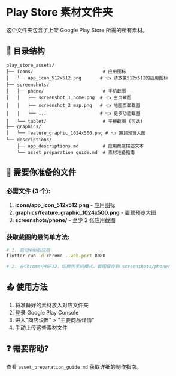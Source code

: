 # Play Store 素材文件夹

这个文件夹包含了上架 Google Play Store 所需的所有素材。

## 📁 目录结构

```
play_store_assets/
├── icons/                          # 应用图标
│   └── app_icon_512x512.png       # 👈 请放置512x512的应用图标
├── screenshots/
│   ├── phone/                      # 手机截图
│   │   ├── screenshot_1_home.png  # 👈 主页截图
│   │   ├── screenshot_2_map.png   # 👈 地图页面截图
│   │   └── ...                    # 👈 更多功能截图
│   └── tablet/                     # 平板截图 (可选)
├── graphics/
│   └── feature_graphic_1024x500.png # 👈 置顶预览大图
└── descriptions/
    ├── app_descriptions.md         # 应用商店描述文本
    └── asset_preparation_guide.md  # 素材准备指南
```

## 🎯 需要你准备的文件

### 必需文件 (3 个):

1. **icons/app_icon_512x512.png** - 应用图标
2. **graphics/feature_graphic_1024x500.png** - 置顶预览大图
3. **screenshots/phone/** - 至少 2 张应用截图

### 获取截图的最简单方法:

```bash
# 1. 启动Web版应用
flutter run -d chrome --web-port 8080

# 2. 在Chrome中按F12，切换到手机模式，截图保存到 screenshots/phone/
```

## 📤 使用方法

1. 将准备好的素材放入对应文件夹
2. 登录 Google Play Console
3. 进入"商店设置" > "主要商品详情"
4. 手动上传这些素材文件

## ❓ 需要帮助?

查看 `asset_preparation_guide.md` 获取详细的制作指南。
